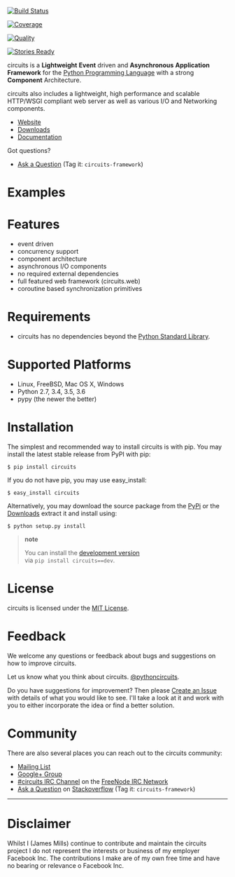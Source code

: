[![Build Status](https://travis-ci.org/circuits/circuits.svg)](https://travis-ci.org/circuits/circuits)

[![Coverage](https://coveralls.io/repos/circuits/circuits/badge.png)](https://coveralls.io/r/circuits/circuits)

[![Quality](https://landscape.io/github/circuits/circuits/master/landscape.png)](https://landscape.io/github/circuits/circuits/master)

[![Stories Ready](https://badge.waffle.io/circuits/circuits.png?label=ready&title=Ready)](https://waffle.io/circuits/circuits)

circuits is a **Lightweight** **Event** driven and **Asynchronous** **Application Framework** for the [Python Programming Language](http://www.python.org/) with a strong **Component** Architecture.

circuits also includes a lightweight, high performance and scalable HTTP/WSGI compliant web server as well as various I/O and Networking components.

-   [Website](http://circuitsframework.com/)
-   [Downloads](https://github.com/circuits/circuits/releases)
-   [Documentation](http://circuits.readthedocs.org/en/latest/)

Got questions?

-   [Ask a Question](http://stackoverflow.com/questions/ask) (Tag it: `circuits-framework`)

Examples
========

Features
========

-   event driven
-   concurrency support
-   component architecture
-   asynchronous I/O components
-   no required external dependencies
-   full featured web framework (circuits.web)
-   coroutine based synchronization primitives

Requirements
============

-   circuits has no dependencies beyond the [Python Standard Library](http://docs.python.org/library/).

Supported Platforms
===================

-   Linux, FreeBSD, Mac OS X, Windows
-   Python 2.7, 3.4, 3.5, 3.6
-   pypy (the newer the better)

Installation
============

The simplest and recommended way to install circuits is with pip. You may install the latest stable release from PyPI with pip:

    $ pip install circuits

If you do not have pip, you may use easy\_install:

    $ easy_install circuits

Alternatively, you may download the source package from the [PyPi](http://pypi.python.org/pypi/circuits) or the [Downloads](https://github.com/circuits/circuits/releases) extract it and install using:

    $ python setup.py install

> **note**
>
> You can install the [development version](https://github.com/circuits/circuits/archive/master.zip#egg=circuits-dev)  
> via `pip install circuits==dev`.
>
License
=======

circuits is licensed under the [MIT License](http://www.opensource.org/licenses/mit-license.php).

Feedback
========

We welcome any questions or feedback about bugs and suggestions on how to improve circuits.

Let us know what you think about circuits. [@pythoncircuits](http://twitter.com/pythoncircuits).

Do you have suggestions for improvement? Then please [Create an Issue](https://github.com/circuits/circuits/issues/new) with details of what you would like to see. I'll take a look at it and work with you to either incorporate the idea or find a better solution.

Community
=========

There are also several places you can reach out to the circuits community:

-   [Mailing List](http://groups.google.com/group/circuits-users)
-   [Google+ Group](https://plus.google.com/communities/107775112577294599973)
-   [\#circuits IRC Channel](http://webchat.freenode.net/?randomnick=1&channels=circuits&uio=d4) on the [FreeNode IRC Network](http://freenode.net)
-   [Ask a Question](http://stackoverflow.com/questions/ask) on [Stackoverflow](http://stackoverflow.com/) (Tag it: `circuits-framework`)

------------------------------------------------------------------------

Disclaimer
==========

Whilst I (James Mills) continue to contribute and maintain the circuits project I do not represent the interests or business of my employer Facebook Inc. The contributions I make are of my own free time and have no bearing or relevance o Facebook Inc.
